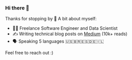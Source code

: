 ### Hi there 👋

<!--
**bfeif/bfeif** is a ✨ _special_ ✨ repository because its `README.md` (this file) appears on your GitHub profile.

Here are some ideas to get you started:

- 🔭 I’m currently working on ...
- 🌱 I’m currently learning ...
- 👯 I’m looking to collaborate on ...
- 🤔 I’m looking for help with ...
- 💬 Ask me about ...
- 📫 How to reach me: ...
- 😄 Pronouns: ...
- ⚡ Fun fact: ...
-->
Thanks for stopping by 🌈 A bit about myself:
- 🧑‍💻 Freelance Software Engineer and Data Scientist
- ✍️ Writing technical blog posts on [Medium]([url](https://medium.com/@benfeifke)) (10k+ reads)
- 🗣 Speaking 5 languages 🇺🇸🇧🇷🇪🇸🇩🇪🇮🇱

Feel free to reach out :)
